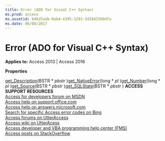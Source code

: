 ```yaml
---
title: Error (ADO for Visual C++ Syntax)
ms.prod: access
ms.assetid: 64625aab-0ab4-e395-1291-343842560dfa
ms.date: 06/08/2017
---
```



# Error (ADO for Visual C++ Syntax)

  

**Applies to:** Access 2013 | Access 2016

 **Properties**

[get_Description](http://msdn.microsoft.com/library/31df5e36-641c-d213-31fc-6244e2983327%28Office.15%29.aspx)(BSTR * _pbstr_ )[get_NativeError](http://msdn.microsoft.com/library/9f4d4064-5ee7-20f8-fd54-2cb2eae64d7b%28Office.15%29.aspx)(long * _pl_ )[get_Number](http://msdn.microsoft.com/library/b5103af5-356b-ec74-cd62-86e59467d491%28Office.15%29.aspx)(long * _pl_ )[get_Source](http://msdn.microsoft.com/library/ffc6c77f-1494-d63a-d832-416faa4c6f07%28Office.15%29.aspx)(BSTR * _pbstr_ )[get_SQLState](http://msdn.microsoft.com/library/cf3b078a-849e-1ad2-cba4-a26160080868%28Office.15%29.aspx)(BSTR * _pbstr_ )
 **ACCESS SUPPORT RESOURCES**<br>
[Access for developers forum on MSDN](https://social.msdn.microsoft.com/Forums/office/en-US/home?forum=accessdev)<br>
[Access help on support.office.com](https://support.office.com/search/results?query=Access)<br>
[Access help on answers.microsoft.com](http://answers.microsoft.com/en-us/office/forum/access?page=1&tab=question&status=all&auth=1)<br>
[Search for specific Access error codes on Bing](http://www.bing.com/)<br>
[Access forums on UtterAccess](http://www.utteraccess.com/forum/index.php?act=idx)<br>
[Access wiki on UtterAcess](http://www.utteraccess.com/forum/index.php?act=idx)<br>
[Access developer and VBA programming help center (FMS)](http://www.fmsinc.com/MicrosoftAccess/developer/)<br>
[Access posts on StackOverflow](http://stackoverflow.com/questions/tagged/ms-access)

